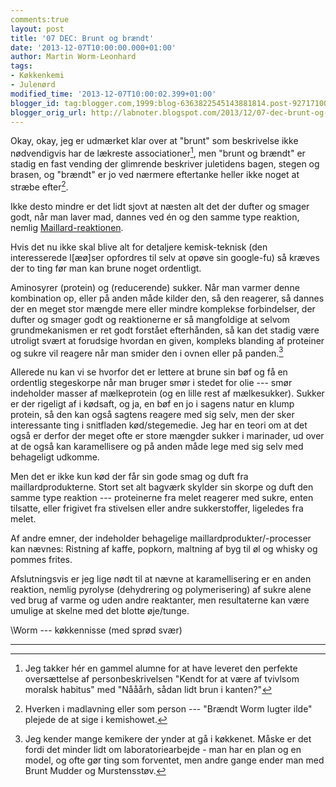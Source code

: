 ```yaml
---
comments:true
layout: post
title: '07 DEC: Brunt og brændt'
date: '2013-12-07T10:00:00.000+01:00'
author: Martin Worm-Leonhard
tags:
- Køkkenkemi
- Julenørd
modified_time: '2013-12-07T10:00:02.399+01:00'
blogger_id: tag:blogger.com,1999:blog-6363822545143881814.post-927171007247819706
blogger_orig_url: http://labnoter.blogspot.com/2013/12/07-dec-brunt-og-brndt.html
---
```


Okay, okay, jeg er udmærket klar over at "brunt" som beskrivelse ikke
nødvendigvis har de lækreste associationer[^1], men "brunt og brændt"
er stadig en fast vending der glimrende beskriver juletidens bagen,
stegen og brasen, og "brændt" er jo ved nærmere eftertanke heller ikke
noget at stræbe efter[^2].

Ikke desto mindre er det lidt sjovt at næsten alt det der dufter og
smager godt, når man laver mad, dannes ved én og den samme type
reaktion, nemlig [Maillard-reaktionen](http://en.wikipedia.org/wiki/Maillard_reaction).

Hvis det nu ikke skal blive alt for detaljere kemisk-teknisk (den
interesserede l\[æø\]ser opfordres til selv at opøve sin google-fu) så
kræves der to ting før man kan brune noget ordentligt. 

Aminosyrer (protein) og (reducerende) sukker. Når man varmer denne kombination op,
eller på anden måde kilder den, så den reagerer, så dannes der en meget
stor mængde mere eller mindre komplekse forbindelser, der dufter og
smager godt og reaktionerne er så mangfoldige at selvom grundmekanismen
er ret godt forstået efterhånden, så kan det stadig være utroligt svært
at forudsige hvordan en given, kompleks blanding af proteiner og sukre
vil reagere når man smider den i ovnen eller på panden.[^3]

Allerede nu kan vi se hvorfor det er lettere at brune sin bøf og få en
ordentlig stegeskorpe når man bruger smør i stedet for olie --- smør
indeholder masser af mælkeprotein (og en lille rest af mælkesukker).
Sukker er der rigeligt af i kødsaft, og ja, en bøf en jo i sagens natur
en klump protein, så den kan også sagtens reagere med sig selv, men der
sker interessante ting i snitfladen kød/stegemedie. Jeg har en teori om
at det også er derfor der meget ofte er store mængder sukker i
marinader, ud over at de også kan karamellisere og på anden måde lege
med sig selv med behageligt udkomme.

Men det er ikke kun kød der får sin gode smag og duft fra
maillardprodukterne. Stort set alt bagværk skylder sin skorpe og duft
den samme type reaktion --- proteinerne fra melet reagerer med sukre,
enten tilsatte, eller frigivet fra stivelsen eller andre sukkerstoffer,
ligeledes fra melet.

Af andre emner, der indeholder behagelige maillardprodukter/-processer
kan nævnes: Ristning af kaffe, popkorn, maltning af byg til øl og whisky
og pommes frites.

Afslutningsvis er jeg lige nødt til at nævne at karamellisering er en
anden reaktion, nemlig pyrolyse (dehydrering og polymerisering) af sukre
alene ved brug af varme og uden andre reaktanter, men resultaterne kan
være umulige at skelne med det blotte øje/tunge.

\\Worm --- køkkennisse (med sprød svær)

------------------------------------------------------------------------

[^1]: Jeg takker hér en gammel alumne for at have leveret den perfekte
    oversættelse af personbeskrivelsen "Kendt for at være af tvivlsom
    moralsk habitus" med "Nååårh, sådan lidt brun i kanten?"

[^2]: Hverken i madlavning eller som person --- "Brændt Worm lugter ilde"
    plejede de at sige i kemishowet.

[^3]: Jeg kender mange kemikere der ynder at gå i køkkenet. Måske er
    det fordi det minder lidt om laboratoriearbejde - man har en plan og en
    model, og ofte gør ting som forventet, men andre gange ender man med
    Brunt Mudder[^3a] og Murstensstøv[^3b].

[^3a]: En synteserest med alt for mange urenheder, næsten umuligt at
    oprense.

[^3b]: Noget der fælder ud af reaktionen og nægter at lade sig opløse i
    noget rimeligt solvent. Ofte svært at karakteriere af samme grund.
